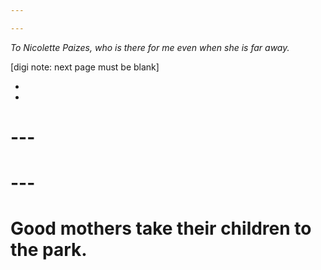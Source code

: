 ```yaml
---

---
```


*To Nicolette Paizes, who is there for me even when she is far away.*

\[digi note: next page must be blank\]

*  
*

# ---

# ---

# Good mothers take their children to the park.

